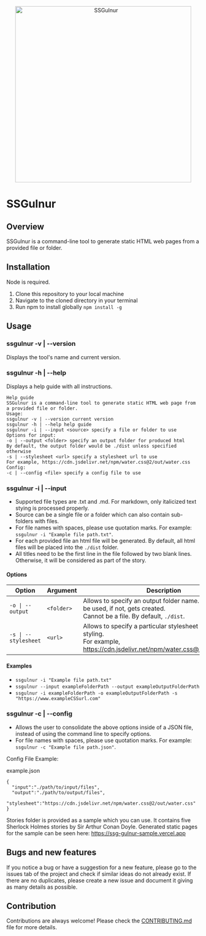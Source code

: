 <p align="center">
<img width="459" alt="SSGulnur" align="center" src="https://user-images.githubusercontent.com/52351598/192425336-04087ba4-0af9-4a29-a167-b84dddbd81bb.png">
</p>

# SSGulnur

## Overview

SSGulnur is a command-line tool to generate static HTML web pages from a provided file or folder.

## Installation

Node is required.

1. Clone this repository to your local machine
2. Navigate to the cloned directory in your terminal
3. Run npm to install globally
   `npm install -g`

## Usage

### ssgulnur -v | --version

Displays the tool's name and current version.

### ssgulnur -h | --help

Displays a help guide with all instructions.

```
Help guide
SSGulnur is a command-line tool to generate static HTML web page from a provided file or folder.
Usage:
ssgulnur -v | --version current version
ssgulnur -h | --help help guide
ssgulnur -i | --input <source> specify a file or folder to use
Options for input:
-o | --output <folder> specify an output folder for produced html
By default, the output folder would be ./dist unless specified otherwise
-s | --stylesheet <url> specify a stylesheet url to use
For example, https://cdn.jsdelivr.net/npm/water.css@2/out/water.css
Config:
-c | --config <file> specify a config file to use
```

### ssgulnur -i | --input <source>

- Supported file types are .txt and .md. For markdown, only italicized text stying is processed properly.
- Source can be a single file or a folder which can also contain sub-folders with files.
- For file names with spaces, please use quotation marks. For example: `ssgulnur -i "Example file path.txt"`.
- For each provided file an html file will be generated. By default, all html files will be placed into the `./dist` folder.
- All titles need to be the first line in the file followed by two blank lines. Otherwise, it will be considered as part of the story.

#### Options

| Option               | Argument   | Description                                                                                                                                 |
| -------------------- | ---------- | ------------------------------------------------------------------------------------------------------------------------------------------- |
| `-o \| --output`     | `<folder>` | Allows to specify an output folder name. If exists, will be used, if not, gets created. <br>Cannot be a file. By default, `./dist`.         |
| `-s \| --stylesheet` | `<url>`    | Allows to specify a particular stylesheet to use for html styling. <br> For example, https://cdn.jsdelivr.net/npm/water.css@2/out/water.css |

#### Examples

- `ssgulnur -i "Example file path.txt"`
- `ssgulnur --input exampleFolderPath --output exampleOutputFolderPath`
- `ssgulnur -i exampleFolderPath -o exampleOutputFolderPath -s "https://www.exampleCSSurl.com"`

### ssgulnur -c | --config <source>

- Allows the user to consolidate the above options inside of a JSON file, instead of using the command line to specify options.
- For file names with spaces, please use quotation marks. For example: `ssgulnur -c "Example file path.json"`.

Config File Example:

example.json

```
{
  "input":"./path/to/input/files",
  "output":"./path/to/output/files",
  "stylesheet":"https://cdn.jsdelivr.net/npm/water.css@2/out/water.css"
}
```

Stories folder is provided as a sample which you can use. It contains five Sherlock Holmes stories by Sir Arthur Conan Doyle.
Generated static pages for the sample can be seen here: https://ssg-gulnur-sample.vercel.app

## Bugs and new features

If you notice a bug or have a suggestion for a new feature, please go to the issues tab of the project and check if similar ideas do not already exist. If there are no duplicates, please create a new issue and document it giving as many details as possible.

## Contribution

Contributions are always welcome! Please check the [CONTRIBUTING.md](https://github.com/gulyapulya/SSGulnur/blob/main/CONTRIBUTING.md) file for more details.
